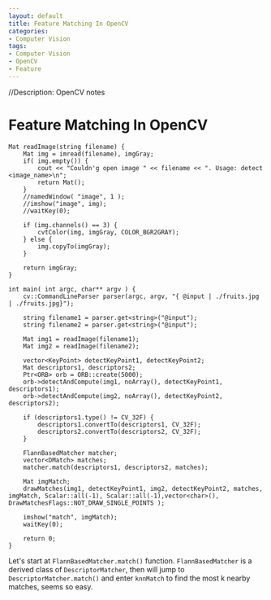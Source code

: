 ```yaml
---
layout: default
title: Feature Matching In OpenCV
categories:
- Computer Vision
tags:
- Computer Vision
- OpenCV
- Feature
---
```

//Description: OpenCV notes

# Feature Matching In OpenCV

```
Mat readImage(string filename) {
	Mat img = imread(filename), imgGray;
	if( img.empty()) {
		cout << "Couldn'g open image " << filename << ". Usage: detect <image_name>\n";
		return Mat();
	}
	//namedWindow( "image", 1 );
	//imshow("image", img);
	//waitKey(0);
	
	if (img.channels() == 3) {
		cvtColor(img, imgGray, COLOR_BGR2GRAY);
	} else {
		img.copyTo(imgGray);
	}
	
	return imgGray;
}

int main( int argc, char** argv ) {
	cv::CommandLineParser parser(argc, argv, "{ @input | ./fruits.jpg | ./fruits.jpg}");
    
	string filename1 = parser.get<string>("@input");
	string filename2 = parser.get<string>("@input");
	
	Mat img1 = readImage(filename1);
	Mat img2 = readImage(filename2);
	
	vector<KeyPoint> detectKeyPoint1, detectKeyPoint2;
	Mat descriptors1, descriptors2;
	Ptr<ORB> orb = ORB::create(5000);
	orb->detectAndCompute(img1, noArray(), detectKeyPoint1, descriptors1);
	orb->detectAndCompute(img2, noArray(), detectKeyPoint2, descriptors2);

	if (descriptors1.type() != CV_32F) {
		descriptors1.convertTo(descriptors1, CV_32F);
		descriptors2.convertTo(descriptors2, CV_32F);
	}
	
	FlannBasedMatcher matcher;
	vector<DMatch> matches;
	matcher.match(descriptors1, descriptors2, matches);
	
	Mat imgMatch;
	drawMatches(img1, detectKeyPoint1, img2, detectKeyPoint2, matches, imgMatch, Scalar::all(-1), Scalar::all(-1),vector<char>(), DrawMatchesFlags::NOT_DRAW_SINGLE_POINTS );
	
	imshow("match", imgMatch);
	waitKey(0);
	
	return 0;
}
```

Let's start at `FlannBasedMatcher.match()` function. `FlannBasedMatcher` is a derived class of `DescriptorMatcher`, then will jump to `DescriptorMatcher.match()` and enter `knnMatch` to find the most k nearby matches, seems so easy.

